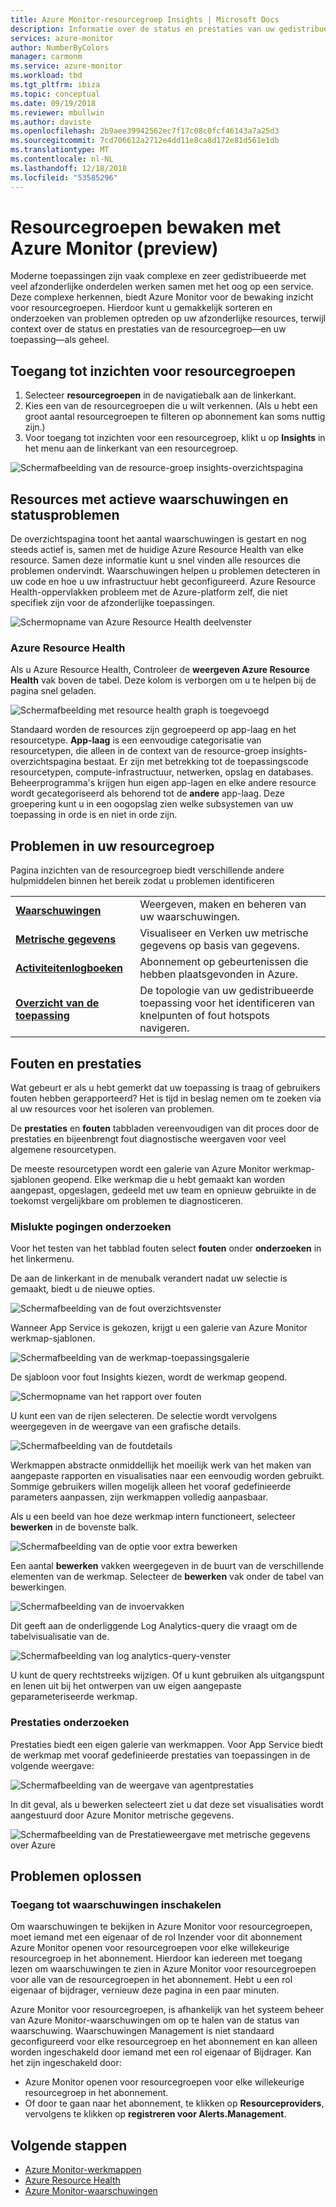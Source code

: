 ```yaml
---
title: Azure Monitor-resourcegroep Insights | Microsoft Docs
description: Informatie over de status en prestaties van uw gedistribueerde toepassingen en services op het niveau van de resourcegroep met Azure Monitor
services: azure-monitor
author: NumberByColors
manager: carmonm
ms.service: azure-monitor
ms.workload: tbd
ms.tgt_pltfrm: ibiza
ms.topic: conceptual
ms.date: 09/19/2018
ms.reviewer: mbullwin
ms.author: daviste
ms.openlocfilehash: 2b9aee39942562ec7f17c08c0fcf46143a7a25d3
ms.sourcegitcommit: 7cd706612a2712e4dd11e8ca8d172e81d561e1db
ms.translationtype: MT
ms.contentlocale: nl-NL
ms.lasthandoff: 12/18/2018
ms.locfileid: "53585296"
---
```

# <a name="monitor-resource-groups-with-azure-monitor-preview"></a>Resourcegroepen bewaken met Azure Monitor (preview)

Moderne toepassingen zijn vaak complexe en zeer gedistribueerde met veel afzonderlijke onderdelen werken samen met het oog op een service. Deze complexe herkennen, biedt Azure Monitor voor de bewaking inzicht voor resourcegroepen. Hierdoor kunt u gemakkelijk sorteren en onderzoeken van problemen optreden op uw afzonderlijke resources, terwijl context over de status en prestaties van de resourcegroep&mdash;en uw toepassing&mdash;als geheel.

## <a name="access-insights-for-resource-groups"></a>Toegang tot inzichten voor resourcegroepen

1. Selecteer **resourcegroepen** in de navigatiebalk aan de linkerkant.
2. Kies een van de resourcegroepen die u wilt verkennen. (Als u hebt een groot aantal resourcegroepen te filteren op abonnement kan soms nuttig zijn.)
3. Voor toegang tot inzichten voor een resourcegroep, klikt u op **Insights** in het menu aan de linkerkant van een resourcegroep.

![Schermafbeelding van de resource-groep insights-overzichtspagina](./media/resource-group-insights/0001-overview.png)

## <a name="resources-with-active-alerts-and-health-issues"></a>Resources met actieve waarschuwingen en statusproblemen

De overzichtspagina toont het aantal waarschuwingen is gestart en nog steeds actief is, samen met de huidige Azure Resource Health van elke resource. Samen deze informatie kunt u snel vinden alle resources die problemen ondervindt. Waarschuwingen helpen u problemen detecteren in uw code en hoe u uw infrastructuur hebt geconfigureerd. Azure Resource Health-oppervlakken probleem met de Azure-platform zelf, die niet specifiek zijn voor de afzonderlijke toepassingen.

![Schermopname van Azure Resource Health deelvenster](./media/resource-group-insights/0002-overview.png)

### <a name="azure-resource-health"></a>Azure Resource Health

Als u Azure Resource Health, Controleer de **weergeven Azure Resource Health** vak boven de tabel. Deze kolom is verborgen om u te helpen bij de pagina snel geladen.

![Schermafbeelding met resource health graph is toegevoegd](./media/resource-group-insights/0003-overview.png)

Standaard worden de resources zijn gegroepeerd op app-laag en het resourcetype. **App-laag** is een eenvoudige categorisatie van resourcetypen, die alleen in de context van de resource-groep insights-overzichtspagina bestaat. Er zijn met betrekking tot de toepassingscode resourcetypen, compute-infrastructuur, netwerken, opslag en databases. Beheerprogramma's krijgen hun eigen app-lagen en elke andere resource wordt gecategoriseerd als behorend tot de **andere** app-laag. Deze groepering kunt u in een oogopslag zien welke subsystemen van uw toepassing in orde is en niet in orde zijn.

## <a name="diagnose-issues-in-your-resource-group"></a>Problemen in uw resourcegroep

Pagina inzichten van de resourcegroep biedt verschillende andere hulpmiddelen binnen het bereik zodat u problemen identificeren

   |         |          |
   | ---------------- |:-----|
   | [**Waarschuwingen**](https://docs.microsoft.com/azure/monitoring-and-diagnostics/monitoring-overview-unified-alerts)      |  Weergeven, maken en beheren van uw waarschuwingen. |
   | [**Metrische gegevens**](https://docs.microsoft.com/azure/monitoring-and-diagnostics/monitoring-overview-metrics) | Visualiseer en Verken uw metrische gegevens op basis van gegevens.    |
   | [**Activiteitenlogboeken**](https://docs.microsoft.com/azure/monitoring-and-diagnostics/monitoring-overview-activity-logs) | Abonnement op gebeurtenissen die hebben plaatsgevonden in Azure.  |
   | [**Overzicht van de toepassing**](https://docs.microsoft.com/azure/application-insights/app-insights-app-map) | De topologie van uw gedistribueerde toepassing voor het identificeren van knelpunten of fout hotspots navigeren. |

## <a name="failures-and-performance"></a>Fouten en prestaties

Wat gebeurt er als u hebt gemerkt dat uw toepassing is traag of gebruikers fouten hebben gerapporteerd? Het is tijd in beslag nemen om te zoeken via al uw resources voor het isoleren van problemen.

De **prestaties** en **fouten** tabbladen vereenvoudigen van dit proces door de prestaties en bijeenbrengt fout diagnostische weergaven voor veel algemene resourcetypen.

De meeste resourcetypen wordt een galerie van Azure Monitor werkmap-sjablonen geopend. Elke werkmap die u hebt gemaakt kan worden aangepast, opgeslagen, gedeeld met uw team en opnieuw gebruikte in de toekomst vergelijkbare om problemen te diagnosticeren.

### <a name="investigate-failures"></a>Mislukte pogingen onderzoeken

Voor het testen van het tabblad fouten select **fouten** onder **onderzoeken** in het linkermenu.

De aan de linkerkant in de menubalk verandert nadat uw selectie is gemaakt, biedt u de nieuwe opties.

![Schermafbeelding van de fout overzichtsvenster](./media/resource-group-insights/00004-failures.png)

Wanneer App Service is gekozen, krijgt u een galerie van Azure Monitor werkmap-sjablonen.

![Schermafbeelding van de werkmap-toepassingsgalerie](./media/resource-group-insights/0005-failure-insights-workbook.png)

De sjabloon voor fout Insights kiezen, wordt de werkmap geopend.

![Schermopname van het rapport over fouten](./media/resource-group-insights/0006-failure-visual.png)

U kunt een van de rijen selecteren. De selectie wordt vervolgens weergegeven in de weergave van een grafische details.

![Schermafbeelding van de foutdetails](./media/resource-group-insights/0007-failure-details.png)

Werkmappen abstracte onmiddellijk het moeilijk werk van het maken van aangepaste rapporten en visualisaties naar een eenvoudig worden gebruikt. Sommige gebruikers willen mogelijk alleen het vooraf gedefinieerde parameters aanpassen, zijn werkmappen volledig aanpasbaar.

Als u een beeld van hoe deze werkmap intern functioneert, selecteer **bewerken** in de bovenste balk.

![Schermafbeelding van de optie voor extra bewerken](./media/resource-group-insights/0008-failure-edit.png)

Een aantal **bewerken** vakken weergegeven in de buurt van de verschillende elementen van de werkmap. Selecteer de **bewerken** vak onder de tabel van bewerkingen.

![Schermafbeelding van de invoervakken](./media/resource-group-insights/0009-failure-edit-graph.png)

Dit geeft aan de onderliggende Log Analytics-query die vraagt om de tabelvisualisatie van de.

 ![Schermafbeelding van log analytics-query-venster](./media/resource-group-insights/0010-failure-edit-query.png)

U kunt de query rechtstreeks wijzigen. Of u kunt gebruiken als uitgangspunt en lenen uit bij het ontwerpen van uw eigen aangepaste geparameteriseerde werkmap.

### <a name="investigate-performance"></a>Prestaties onderzoeken

Prestaties biedt een eigen galerie van werkmappen. Voor App Service biedt de werkmap met vooraf gedefinieerde prestaties van toepassingen in de volgende weergave:

 ![Schermafbeelding van de weergave van agentprestaties](./media/resource-group-insights/0011-performance.png)

In dit geval, als u bewerken selecteert ziet u dat deze set visualisaties wordt aangestuurd door Azure Monitor metrische gegevens.

 ![Schermafbeelding van de Prestatieweergave met metrische gegevens over Azure](./media/resource-group-insights/0012-performance-metrics.png)

## <a name="troubleshooting"></a>Problemen oplossen

### <a name="enabling-access-to-alerts"></a>Toegang tot waarschuwingen inschakelen

Om waarschuwingen te bekijken in Azure Monitor voor resourcegroepen, moet iemand met een eigenaar of de rol Inzender voor dit abonnement Azure Monitor openen voor resourcegroepen voor elke willekeurige resourcegroep in het abonnement. Hierdoor kan iedereen met toegang lezen om waarschuwingen te zien in Azure Monitor voor resourcegroepen voor alle van de resourcegroepen in het abonnement. Hebt u een rol eigenaar of bijdrager, vernieuw deze pagina in een paar minuten.

Azure Monitor voor resourcegroepen, is afhankelijk van het systeem beheer van Azure Monitor-waarschuwingen om op te halen van de status van waarschuwing. Waarschuwingen Management is niet standaard geconfigureerd voor elke resourcegroep en het abonnement en kan alleen worden ingeschakeld door iemand met een rol eigenaar of Bijdrager. Kan het zijn ingeschakeld door:
* Azure Monitor openen voor resourcegroepen voor elke willekeurige resourcegroep in het abonnement.
* Of door te gaan naar het abonnement, te klikken op **Resourceproviders**, vervolgens te klikken op **registreren voor Alerts.Management**.

## <a name="next-steps"></a>Volgende stappen

- [Azure Monitor-werkmappen](https://docs.microsoft.com/azure/application-insights/app-insights-usage-workbooks)
- [Azure Resource Health](https://docs.microsoft.com/azure/service-health/resource-health-overview)
- [Azure Monitor-waarschuwingen](https://docs.microsoft.com/azure/monitoring-and-diagnostics/monitoring-overview-unified-alerts)
